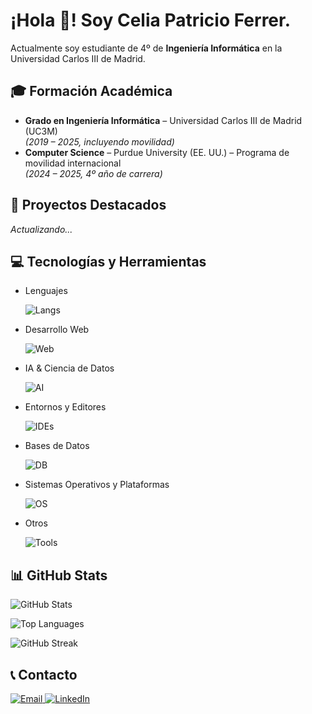 # ¡Hola 👋! Soy Celia Patricio Ferrer.

Actualmente soy estudiante de 4º de **Ingeniería Informática** en la Universidad Carlos III de Madrid.


## 🎓 Formación Académica

- **Grado en Ingeniería Informática** – Universidad Carlos III de Madrid (UC3M)  
  *(2019 – 2025, incluyendo movilidad)*  
- **Computer Science** – Purdue University (EE. UU.) – Programa de movilidad internacional  
  *(2024 – 2025, 4º año de carrera)*


## 📍 Proyectos Destacados

*Actualizando...*


## 💻 Tecnologías y Herramientas

- Lenguajes
    
    ![Langs](https://skillicons.dev/icons?i=c,cpp,python,java,js,php,r,bash)

- Desarrollo Web
    
    ![Web](https://skillicons.dev/icons?i=html,css,jquery,nodejs,npm)

- IA & Ciencia de Datos
    
    ![AI](https://skillicons.dev/icons?i=pytorch,tensorflow,scikit-learn)

- Entornos y Editores
    
    ![IDEs](https://skillicons.dev/icons?i=vscode,pycharm,clion,anaconda)

- Bases de Datos
    
    ![DB](https://skillicons.dev/icons?i=mysql,sqlite)

- Sistemas Operativos y Plataformas
    
    ![OS](https://skillicons.dev/icons?i=apple,linux,ubuntu,windows,raspberrypi)

- Otros
    
    ![Tools](https://skillicons.dev/icons?i=git,github,figma,discord)


## 📊 GitHub Stats

![GitHub Stats](https://github-readme-stats.vercel.app/api?username=celiapatricio&show_icons=true&theme=material-palenight&count_private=true)

![Top Languages](https://github-readme-stats.vercel.app/api/top-langs/?username=celiapatricio&layout=donut&langs_count=20&hide_progress=false&count_private=true&show_icons=true&hide=jupyter%20notebook&theme=material-palenight)

![GitHub Streak](https://streak-stats.demolab.com?user=celiapatricio&theme=material-palenight)


## 📞 Contacto

<p>
    <a href="mailto:cpatricioferrer@gmail.com">
        <img src="https://img.shields.io/badge/Email-D14836?style=for-the-badge&logo=gmail&logoColor=white" alt="Email" />
    </a>
    <a href="https://www.linkedin.com/in/tu-usuario-linkedin" target="_blank">
        <img src="https://img.shields.io/badge/LinkedIn-0077B5?style=for-the-badge&logo=linkedin&logoColor=white" alt="LinkedIn" />
    </a>
</p>
